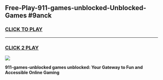 
## Free-Play-911-games-unblocked-Unblocked-Games #9anck
<h3>
<a href="https://news.freeplayer.one?title=911-games-unblocked&ref=8M">CLICK TO PLAY</a></h3>
<hr>

<h3>
<a href="https://news.freeplayer.one?title=911-games-unblocked&ref=8M">CLICK 2 PLAY</a>
  
</h3>

<a href="https://news.freeplayer.one?title=911-games-unblocked&ref=8M"><img src="https://clearcache.store/games.png"></a>


**911-games-unblocked games unblocked: Your Gateway to Fun and Accessible Online Gaming**
